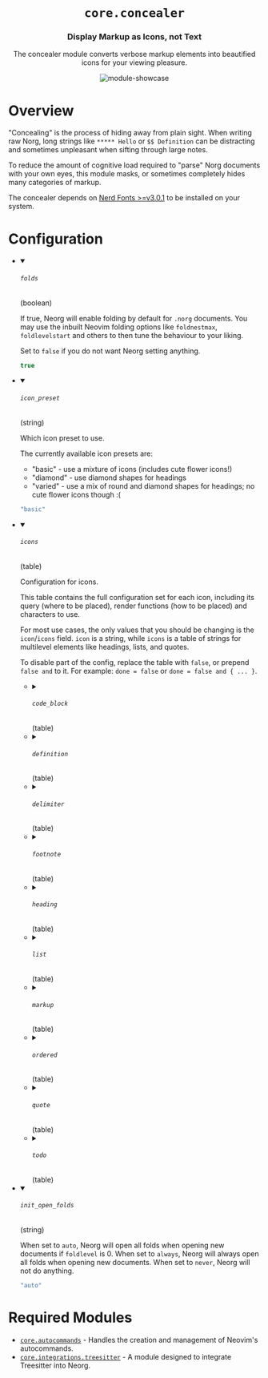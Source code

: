<div align="center">

# `core.concealer`

### Display Markup as Icons, not Text

The concealer module converts verbose markup elements into beautified icons for your viewing pleasure.

![module-showcase](https://user-images.githubusercontent.com/76052559/216767027-726b451d-6da1-4d09-8fa4-d08ec4f93f54.png)

</div>

# Overview

"Concealing" is the process of hiding away from plain sight. When writing raw Norg, long strings like
`***** Hello` or `$$ Definition` can be distracting and sometimes unpleasant when sifting through large notes.

To reduce the amount of cognitive load required to "parse" Norg documents with your own eyes, this module
masks, or sometimes completely hides many categories of markup.

The concealer depends on [Nerd Fonts >=v3.0.1](https://github.com/ryanoasis/nerd-fonts/releases/latest) to be
installed on your system.

# Configuration

* <details open>
  
  <summary><h6><code>folds</h6></code> (boolean)</summary>
  
  <div>
  
  If true, Neorg will enable folding by default for `.norg` documents.
  You may use the inbuilt Neovim folding options like `foldnestmax`,
  `foldlevelstart` and others to then tune the behaviour to your liking.
  
  Set to `false` if you do not want Neorg setting anything.
  
  </div>
  
  ```lua
  true
  ```
  
  </details>

* <details open>
  
  <summary><h6><code>icon_preset</h6></code> (string)</summary>
  
  <div>
  
  Which icon preset to use.
  
  The currently available icon presets are:
  - "basic" - use a mixture of icons (includes cute flower icons!)
  - "diamond" - use diamond shapes for headings
  - "varied" - use a mix of round and diamond shapes for headings; no cute flower icons though :(
  
  </div>
  
  ```lua
  "basic"
  ```
  
  </details>

* <details open>
  
  <summary><h6><code>icons</h6></code> (table)</summary>
  
  <div>
  
  Configuration for icons.
  
  This table contains the full configuration set for each icon, including
  its query (where to be placed), render functions (how to be placed) and
  characters to use.
  
  For most use cases, the only values that you should be changing is the `icon`/`icons` field.
  `icon` is a string, while `icons` is a table of strings for multilevel elements like
  headings, lists, and quotes.
  
  To disable part of the config, replace the table with `false`, or prepend `false and` to it.
  For example: `done = false` or `done = false and { ... }`.
  
  </div>
  
  
  * <details>
    
    <summary><h6><code>code_block</h6></code> (table)</summary>
    
    <div>
    
    Options that control the behaviour of code block dimming
    (placing a darker background behind `@code` tags).
    
    </div>
    
    
    * <details>
      
      <summary><h6><code>conceal</h6></code> (boolean)</summary>
      
      <div>
      
      If `true` will conceal (hide) the `@code` and `@end` portion of the code
      block.
      
      </div>
      
      ```lua
      false
      ```
      
      </details>
    * <details>
      
      <summary><h6><code>content_only</h6></code> (boolean)</summary>
      
      <div>
      
      If true will only dim the content of the code block (without the
      `@code` and `@end` lines), not the entirety of the code block itself.
      
      </div>
      
      ```lua
      true
      ```
      
      </details>
    * <details>
      
      <summary><h6><code>highlight</h6></code> (string)</summary>
      
      <br>
      
      ```lua
      "@neorg.tags.ranged_verbatim.code_block"
      ```
      
      </details>
    * <details>
      
      <summary><h6><code>insert_enabled</h6></code> (boolean)</summary>
      
      <br>
      
      ```lua
      true
      ```
      
      </details>
    * <details>
      
      <summary><h6><code>nodes</h6></code> (list)</summary>
      
      <br>
      
      
      * <details>
        
        <summary> (string)</summary>
        
        <br>
        
        ```lua
        "ranged_verbatim_tag"
        ```
        
        </details>
      
      
      </details>
    * <details>
      
      <summary><h6><code>padding</h6></code> (table)</summary>
      
      <div>
      
      Additional padding to apply to either the left or the right. Making
      these values negative is considered undefined behaviour (it is
      likely to work, but it's not officially supported).
      
      </div>
      
      
      * <details>
        
        <summary><h6><code>left</h6></code> (number)</summary>
        
        <br>
        
        ```lua
        0
        ```
        
        </details>
      * <details>
        
        <summary><h6><code>right</h6></code> (number)</summary>
        
        <br>
        
        ```lua
        0
        ```
        
        </details>
      
      
      </details>
    * <details>
      
      <summary><h6><code>render</h6></code> (function)</summary>
      
      <br>
      
      ```lua
      module.public.icon_renderers.render_code_block
      ```
      
      </details>
    * <details>
      
      <summary><h6><code>spell_check</h6></code> (boolean)</summary>
      
      <div>
      
      If `false` will disable spell check on code blocks when 'spell' option is switched on.
      
      </div>
      
      ```lua
      true
      ```
      
      </details>
    * <details>
      
      <summary><h6><code>width</h6></code> (string)</summary>
      
      <div>
      
      The width to use for code block backgrounds.
      
      When set to `fullwidth` (the default), will create a background
      that spans the width of the buffer.
      
      When set to `content`, will only span as far as the longest line
      within the code block.
      
      </div>
      
      ```lua
      "fullwidth"
      ```
      
      </details>
    
    
    </details>
  * <details>
    
    <summary><h6><code>definition</h6></code> (table)</summary>
    
    <br>
    
    
    * <details>
      
      <summary><h6><code>multi_prefix</h6></code> (table)</summary>
      
      <br>
      
      
      * <details>
        
        <summary><h6><code>icon</h6></code> (string)</summary>
        
        <br>
        
        ```lua
        "⋙ "
        ```
        
        </details>
      * <details>
        
        <summary><h6><code>nodes</h6></code> (list)</summary>
        
        <br>
        
        
        * <details>
          
          <summary> (string)</summary>
          
          <br>
          
          ```lua
          "multi_definition_prefix"
          ```
          
          </details>
        
        
        </details>
      * <details>
        
        <summary><h6><code>render</h6></code> (function)</summary>
        
        <br>
        
        ```lua
        module.public.icon_renderers.on_left
        ```
        
        </details>
      
      
      </details>
    * <details>
      
      <summary><h6><code>multi_suffix</h6></code> (table)</summary>
      
      <br>
      
      
      * <details>
        
        <summary><h6><code>icon</h6></code> (string)</summary>
        
        <br>
        
        ```lua
        "⋘ "
        ```
        
        </details>
      * <details>
        
        <summary><h6><code>nodes</h6></code> (list)</summary>
        
        <br>
        
        
        * <details>
          
          <summary> (string)</summary>
          
          <br>
          
          ```lua
          "multi_definition_suffix"
          ```
          
          </details>
        
        
        </details>
      * <details>
        
        <summary><h6><code>render</h6></code> (function)</summary>
        
        <br>
        
        ```lua
        module.public.icon_renderers.on_left
        ```
        
        </details>
      
      
      </details>
    * <details>
      
      <summary><h6><code>single</h6></code> (table)</summary>
      
      <br>
      
      
      * <details>
        
        <summary><h6><code>icon</h6></code> (string)</summary>
        
        <br>
        
        ```lua
        "≡"
        ```
        
        </details>
      * <details>
        
        <summary><h6><code>nodes</h6></code> (table)</summary>
        
        <br>
        
        
        * <details>
          
          <summary> (string)</summary>
          
          <br>
          
          ```lua
          "single_definition_prefix"
          ```
          
          </details>
        * <details>
          
          <summary><h6><code>concealed</h6></code> (list)</summary>
          
          <br>
          
          
          * <details>
            
            <summary> (string)</summary>
            
            <br>
            
            ```lua
            "link_target_definition"
            ```
            
            </details>
          
          
          </details>
        
        
        </details>
      * <details>
        
        <summary><h6><code>render</h6></code> (function)</summary>
        
        <br>
        
        ```lua
        module.public.icon_renderers.on_left
        ```
        
        </details>
      
      
      </details>
    
    
    </details>
  * <details>
    
    <summary><h6><code>delimiter</h6></code> (table)</summary>
    
    <br>
    
    
    * <details>
      
      <summary><h6><code>horizontal_line</h6></code> (table)</summary>
      
      <br>
      
      
      * <details>
        
        <summary><h6><code>highlight</h6></code> (string)</summary>
        
        <br>
        
        ```lua
        "@neorg.delimiters.horizontal_line"
        ```
        
        </details>
      * <details>
        
        <summary><h6><code>icon</h6></code> (string)</summary>
        
        <br>
        
        ```lua
        "─"
        ```
        
        </details>
      * <details>
        
        <summary><h6><code>left</h6></code> (string)</summary>
        
        <div>
        
        The starting position of horizontal lines:
        - "window": the horizontal line starts from the first column, reaching the left of the window
        - "here": the horizontal line starts from the node column
        
        </div>
        
        ```lua
        "here"
        ```
        
        </details>
      * <details>
        
        <summary><h6><code>nodes</h6></code> (list)</summary>
        
        <br>
        
        
        * <details>
          
          <summary> (string)</summary>
          
          <br>
          
          ```lua
          "horizontal_line"
          ```
          
          </details>
        
        
        </details>
      * <details>
        
        <summary><h6><code>render</h6></code> (function)</summary>
        
        <br>
        
        ```lua
        module.public.icon_renderers.render_horizontal_line
        ```
        
        </details>
      * <details>
        
        <summary><h6><code>right</h6></code> (string)</summary>
        
        <div>
        
        The ending position of horizontal lines:
        - "window": the horizontal line ends at the last column, reaching the right of the window
        - "textwidth": the horizontal line ends at column `textwidth` or 79 when it's set to zero
        
        </div>
        
        ```lua
        "window"
        ```
        
        </details>
      
      
      </details>
    * <details>
      
      <summary><h6><code>strong</h6></code> (table)</summary>
      
      <br>
      
      
      * <details>
        
        <summary><h6><code>highlight</h6></code> (string)</summary>
        
        <br>
        
        ```lua
        "@neorg.delimiters.strong"
        ```
        
        </details>
      * <details>
        
        <summary><h6><code>icon</h6></code> (string)</summary>
        
        <br>
        
        ```lua
        "⟪"
        ```
        
        </details>
      * <details>
        
        <summary><h6><code>nodes</h6></code> (list)</summary>
        
        <br>
        
        
        * <details>
          
          <summary> (string)</summary>
          
          <br>
          
          ```lua
          "strong_paragraph_delimiter"
          ```
          
          </details>
        
        
        </details>
      * <details>
        
        <summary><h6><code>render</h6></code> (function)</summary>
        
        <br>
        
        ```lua
        module.public.icon_renderers.fill_text
        ```
        
        </details>
      
      
      </details>
    * <details>
      
      <summary><h6><code>weak</h6></code> (table)</summary>
      
      <br>
      
      
      * <details>
        
        <summary><h6><code>highlight</h6></code> (string)</summary>
        
        <br>
        
        ```lua
        "@neorg.delimiters.weak"
        ```
        
        </details>
      * <details>
        
        <summary><h6><code>icon</h6></code> (string)</summary>
        
        <br>
        
        ```lua
        "⟨"
        ```
        
        </details>
      * <details>
        
        <summary><h6><code>nodes</h6></code> (list)</summary>
        
        <br>
        
        
        * <details>
          
          <summary> (string)</summary>
          
          <br>
          
          ```lua
          "weak_paragraph_delimiter"
          ```
          
          </details>
        
        
        </details>
      * <details>
        
        <summary><h6><code>render</h6></code> (function)</summary>
        
        <br>
        
        ```lua
        module.public.icon_renderers.fill_text
        ```
        
        </details>
      
      
      </details>
    
    
    </details>
  * <details>
    
    <summary><h6><code>footnote</h6></code> (table)</summary>
    
    <br>
    
    
    * <details>
      
      <summary><h6><code>multi_prefix</h6></code> (table)</summary>
      
      <br>
      
      
      * <details>
        
        <summary><h6><code>icon</h6></code> (string)</summary>
        
        <br>
        
        ```lua
        "⁑ "
        ```
        
        </details>
      * <details>
        
        <summary><h6><code>nodes</h6></code> (list)</summary>
        
        <br>
        
        
        * <details>
          
          <summary> (string)</summary>
          
          <br>
          
          ```lua
          "multi_footnote_prefix"
          ```
          
          </details>
        
        
        </details>
      * <details>
        
        <summary><h6><code>render</h6></code> (function)</summary>
        
        <br>
        
        ```lua
        module.public.icon_renderers.on_left
        ```
        
        </details>
      
      
      </details>
    * <details>
      
      <summary><h6><code>multi_suffix</h6></code> (table)</summary>
      
      <br>
      
      
      * <details>
        
        <summary><h6><code>icon</h6></code> (string)</summary>
        
        <br>
        
        ```lua
        "⁑ "
        ```
        
        </details>
      * <details>
        
        <summary><h6><code>nodes</h6></code> (list)</summary>
        
        <br>
        
        
        * <details>
          
          <summary> (string)</summary>
          
          <br>
          
          ```lua
          "multi_footnote_suffix"
          ```
          
          </details>
        
        
        </details>
      * <details>
        
        <summary><h6><code>render</h6></code> (function)</summary>
        
        <br>
        
        ```lua
        module.public.icon_renderers.on_left
        ```
        
        </details>
      
      
      </details>
    * <details>
      
      <summary><h6><code>single</h6></code> (table)</summary>
      
      <br>
      
      
      * <details>
        
        <summary><h6><code>icon</h6></code> (string)</summary>
        
        <br>
        
        ```lua
        "⁎"
        ```
        
        </details>
      * <details>
        
        <summary><h6><code>nodes</h6></code> (table)</summary>
        
        <br>
        
        
        * <details>
          
          <summary> (string)</summary>
          
          <br>
          
          ```lua
          "single_footnote_prefix"
          ```
          
          </details>
        * <details>
          
          <summary><h6><code>concealed</h6></code> (list)</summary>
          
          <br>
          
          
          * <details>
            
            <summary> (string)</summary>
            
            <br>
            
            ```lua
            "link_target_footnote"
            ```
            
            </details>
          
          
          </details>
        
        
        </details>
      * <details>
        
        <summary><h6><code>numeric_superscript</h6></code> (boolean)</summary>
        
        <div>
        
        When set to true, footnote link with numeric title will be
        concealed to superscripts.
        
        </div>
        
        ```lua
        true
        ```
        
        </details>
      * <details>
        
        <summary><h6><code>render</h6></code> (function)</summary>
        
        <br>
        
        ```lua
        module.public.icon_renderers.on_left
        ```
        
        </details>
      * <details>
        
        <summary><h6><code>render_concealed</h6></code> (function)</summary>
        
        <br>
        
        ```lua
        module.public.icon_renderers.footnote_concealed
        ```
        
        </details>
      * <details>
        
        <summary><h6><code>title_highlight</h6></code> (string)</summary>
        
        <br>
        
        ```lua
        "@neorg.footnotes.title"
        ```
        
        </details>
      
      
      </details>
    
    
    </details>
  * <details>
    
    <summary><h6><code>heading</h6></code> (table)</summary>
    
    <br>
    
    
    * <details>
      
      <summary><h6><code>highlights</h6></code> (list)</summary>
      
      <br>
      
      
      * <details>
        
        <summary> (string)</summary>
        
        <br>
        
        ```lua
        "@neorg.headings.1.prefix"
        ```
        
        </details>
      * <details>
        
        <summary> (string)</summary>
        
        <br>
        
        ```lua
        "@neorg.headings.2.prefix"
        ```
        
        </details>
      * <details>
        
        <summary> (string)</summary>
        
        <br>
        
        ```lua
        "@neorg.headings.3.prefix"
        ```
        
        </details>
      * <details>
        
        <summary> (string)</summary>
        
        <br>
        
        ```lua
        "@neorg.headings.4.prefix"
        ```
        
        </details>
      * <details>
        
        <summary> (string)</summary>
        
        <br>
        
        ```lua
        "@neorg.headings.5.prefix"
        ```
        
        </details>
      * <details>
        
        <summary> (string)</summary>
        
        <br>
        
        ```lua
        "@neorg.headings.6.prefix"
        ```
        
        </details>
      
      
      </details>
    * <details>
      
      <summary><h6><code>icons</h6></code> (list)</summary>
      
      <br>
      
      
      * <details>
        
        <summary> (string)</summary>
        
        <br>
        
        ```lua
        "◉"
        ```
        
        </details>
      * <details>
        
        <summary> (string)</summary>
        
        <br>
        
        ```lua
        "◎"
        ```
        
        </details>
      * <details>
        
        <summary> (string)</summary>
        
        <br>
        
        ```lua
        "○"
        ```
        
        </details>
      * <details>
        
        <summary> (string)</summary>
        
        <br>
        
        ```lua
        "✺"
        ```
        
        </details>
      * <details>
        
        <summary> (string)</summary>
        
        <br>
        
        ```lua
        "▶"
        ```
        
        </details>
      * <details>
        
        <summary> (string)</summary>
        
        <br>
        
        ```lua
        "⤷"
        ```
        
        </details>
      
      
      </details>
    * <details>
      
      <summary><h6><code>nodes</h6></code> (table)</summary>
      
      <br>
      
      
      * <details>
        
        <summary> (string)</summary>
        
        <br>
        
        ```lua
        "heading1_prefix"
        ```
        
        </details>
      * <details>
        
        <summary> (string)</summary>
        
        <br>
        
        ```lua
        "heading2_prefix"
        ```
        
        </details>
      * <details>
        
        <summary> (string)</summary>
        
        <br>
        
        ```lua
        "heading3_prefix"
        ```
        
        </details>
      * <details>
        
        <summary> (string)</summary>
        
        <br>
        
        ```lua
        "heading4_prefix"
        ```
        
        </details>
      * <details>
        
        <summary> (string)</summary>
        
        <br>
        
        ```lua
        "heading5_prefix"
        ```
        
        </details>
      * <details>
        
        <summary> (string)</summary>
        
        <br>
        
        ```lua
        "heading6_prefix"
        ```
        
        </details>
      * <details>
        
        <summary><h6><code>concealed</h6></code> (list)</summary>
        
        <br>
        
        
        * <details>
          
          <summary> (string)</summary>
          
          <br>
          
          ```lua
          "link_target_heading1"
          ```
          
          </details>
        * <details>
          
          <summary> (string)</summary>
          
          <br>
          
          ```lua
          "link_target_heading2"
          ```
          
          </details>
        * <details>
          
          <summary> (string)</summary>
          
          <br>
          
          ```lua
          "link_target_heading3"
          ```
          
          </details>
        * <details>
          
          <summary> (string)</summary>
          
          <br>
          
          ```lua
          "link_target_heading4"
          ```
          
          </details>
        * <details>
          
          <summary> (string)</summary>
          
          <br>
          
          ```lua
          "link_target_heading5"
          ```
          
          </details>
        * <details>
          
          <summary> (string)</summary>
          
          <br>
          
          ```lua
          "link_target_heading6"
          ```
          
          </details>
        
        
        </details>
      
      
      </details>
    * <details>
      
      <summary><h6><code>render</h6></code> (function)</summary>
      
      <br>
      
      ```lua
      module.public.icon_renderers.multilevel_on_right
      ```
      
      </details>
    
    
    </details>
  * <details>
    
    <summary><h6><code>list</h6></code> (table)</summary>
    
    <br>
    
    
    * <details>
      
      <summary><h6><code>icons</h6></code> (list)</summary>
      
      <br>
      
      
      * <details>
        
        <summary> (string)</summary>
        
        <br>
        
        ```lua
        "•"
        ```
        
        </details>
      
      
      </details>
    * <details>
      
      <summary><h6><code>nodes</h6></code> (list)</summary>
      
      <br>
      
      
      * <details>
        
        <summary> (string)</summary>
        
        <br>
        
        ```lua
        "unordered_list1_prefix"
        ```
        
        </details>
      * <details>
        
        <summary> (string)</summary>
        
        <br>
        
        ```lua
        "unordered_list2_prefix"
        ```
        
        </details>
      * <details>
        
        <summary> (string)</summary>
        
        <br>
        
        ```lua
        "unordered_list3_prefix"
        ```
        
        </details>
      * <details>
        
        <summary> (string)</summary>
        
        <br>
        
        ```lua
        "unordered_list4_prefix"
        ```
        
        </details>
      * <details>
        
        <summary> (string)</summary>
        
        <br>
        
        ```lua
        "unordered_list5_prefix"
        ```
        
        </details>
      * <details>
        
        <summary> (string)</summary>
        
        <br>
        
        ```lua
        "unordered_list6_prefix"
        ```
        
        </details>
      
      
      </details>
    * <details>
      
      <summary><h6><code>render</h6></code> (function)</summary>
      
      <br>
      
      ```lua
      module.public.icon_renderers.multilevel_on_right
      ```
      
      </details>
    
    
    </details>
  * <details>
    
    <summary><h6><code>markup</h6></code> (table)</summary>
    
    <br>
    
    
    * <details>
      
      <summary><h6><code>spoiler</h6></code> (table)</summary>
      
      <br>
      
      
      * <details>
        
        <summary><h6><code>highlight</h6></code> (string)</summary>
        
        <br>
        
        ```lua
        "@neorg.markup.spoiler"
        ```
        
        </details>
      * <details>
        
        <summary><h6><code>icon</h6></code> (string)</summary>
        
        <br>
        
        ```lua
        "•"
        ```
        
        </details>
      * <details>
        
        <summary><h6><code>nodes</h6></code> (list)</summary>
        
        <br>
        
        
        * <details>
          
          <summary> (string)</summary>
          
          <br>
          
          ```lua
          "spoiler"
          ```
          
          </details>
        
        
        </details>
      * <details>
        
        <summary><h6><code>render</h6></code> (function)</summary>
        
        <br>
        
        ```lua
        module.public.icon_renderers.fill_multiline_chop2
        ```
        
        </details>
      
      
      </details>
    
    
    </details>
  * <details>
    
    <summary><h6><code>ordered</h6></code> (table)</summary>
    
    <br>
    
    
    * <details>
      
      <summary><h6><code>formatters</h6></code> (list)</summary>
      
      <div>
      
      A list of lua patterns specifying how to format each
      nesting level of an ordered list.
      
      `%s` is substituted with the string returned by the `generator`.
      
      </div>
      
      
      * <details>
        
        <summary> (string)</summary>
        
        <br>
        
        ```lua
        "%s."
        ```
        
        </details>
      * <details>
        
        <summary> (string)</summary>
        
        <br>
        
        ```lua
        "%s."
        ```
        
        </details>
      * <details>
        
        <summary> (string)</summary>
        
        <br>
        
        ```lua
        "%s."
        ```
        
        </details>
      * <details>
        
        <summary> (string)</summary>
        
        <br>
        
        ```lua
        "(%s)"
        ```
        
        </details>
      
      
      </details>
    * <details>
      
      <summary><h6><code>generators</h6></code> (list)</summary>
      
      <div>
      
      A list of icon generators.
      
      Icon generators live in the `icon_generators` namespace. They create
      a unique ID for each index in the list. This can be as simple as `1, 2, 3, 4...`
      or `A, B, C, D...`, but one could opt for more complex generators.
      
      </div>
      
      
      * <details>
        
        <summary> (function)</summary>
        
        <br>
        
        ```lua
        module.public.icon_generators.numeric
        ```
        
        </details>
      * <details>
        
        <summary> (function)</summary>
        
        <br>
        
        ```lua
        module.public.icon_generators.alphanumeric_uppercase
        ```
        
        </details>
      * <details>
        
        <summary> (function)</summary>
        
        <br>
        
        ```lua
        module.public.icon_generators.alphanumeric_lowercase
        ```
        
        </details>
      * <details>
        
        <summary> (function)</summary>
        
        <br>
        
        ```lua
        module.public.icon_generators.numeric
        ```
        
        </details>
      
      
      </details>
    * <details>
      
      <summary><h6><code>icons</h6></code> (list)</summary>
      
      <br>
      
      ```lua
      (not has_anticonceal) and { "⒈", "A", "a", "⑴", "Ⓐ", "ⓐ" } or nil
      ```
      
      </details>
    * <details>
      
      <summary><h6><code>nodes</h6></code> (list)</summary>
      
      <br>
      
      
      * <details>
        
        <summary> (string)</summary>
        
        <br>
        
        ```lua
        "ordered_list1_prefix"
        ```
        
        </details>
      * <details>
        
        <summary> (string)</summary>
        
        <br>
        
        ```lua
        "ordered_list2_prefix"
        ```
        
        </details>
      * <details>
        
        <summary> (string)</summary>
        
        <br>
        
        ```lua
        "ordered_list3_prefix"
        ```
        
        </details>
      * <details>
        
        <summary> (string)</summary>
        
        <br>
        
        ```lua
        "ordered_list4_prefix"
        ```
        
        </details>
      * <details>
        
        <summary> (string)</summary>
        
        <br>
        
        ```lua
        "ordered_list5_prefix"
        ```
        
        </details>
      * <details>
        
        <summary> (string)</summary>
        
        <br>
        
        ```lua
        "ordered_list6_prefix"
        ```
        
        </details>
      
      
      </details>
    * <details>
      
      <summary><h6><code>render</h6></code> (function)</summary>
      
      <br>
      
      ```lua
      has_anticonceal and module.public.icon_renderers.multilevel_ordered_inline_on_right                 or module.public.icon_renderers.multilevel_ordered_on_right
      ```
      
      </details>
    
    
    </details>
  * <details>
    
    <summary><h6><code>quote</h6></code> (table)</summary>
    
    <br>
    
    
    * <details>
      
      <summary><h6><code>highlights</h6></code> (list)</summary>
      
      <br>
      
      
      * <details>
        
        <summary> (string)</summary>
        
        <br>
        
        ```lua
        "@neorg.quotes.1.prefix"
        ```
        
        </details>
      * <details>
        
        <summary> (string)</summary>
        
        <br>
        
        ```lua
        "@neorg.quotes.2.prefix"
        ```
        
        </details>
      * <details>
        
        <summary> (string)</summary>
        
        <br>
        
        ```lua
        "@neorg.quotes.3.prefix"
        ```
        
        </details>
      * <details>
        
        <summary> (string)</summary>
        
        <br>
        
        ```lua
        "@neorg.quotes.4.prefix"
        ```
        
        </details>
      * <details>
        
        <summary> (string)</summary>
        
        <br>
        
        ```lua
        "@neorg.quotes.5.prefix"
        ```
        
        </details>
      * <details>
        
        <summary> (string)</summary>
        
        <br>
        
        ```lua
        "@neorg.quotes.6.prefix"
        ```
        
        </details>
      
      
      </details>
    * <details>
      
      <summary><h6><code>icons</h6></code> (list)</summary>
      
      <br>
      
      
      * <details>
        
        <summary> (string)</summary>
        
        <br>
        
        ```lua
        "│"
        ```
        
        </details>
      
      
      </details>
    * <details>
      
      <summary><h6><code>nodes</h6></code> (list)</summary>
      
      <br>
      
      
      * <details>
        
        <summary> (string)</summary>
        
        <br>
        
        ```lua
        "quote1_prefix"
        ```
        
        </details>
      * <details>
        
        <summary> (string)</summary>
        
        <br>
        
        ```lua
        "quote2_prefix"
        ```
        
        </details>
      * <details>
        
        <summary> (string)</summary>
        
        <br>
        
        ```lua
        "quote3_prefix"
        ```
        
        </details>
      * <details>
        
        <summary> (string)</summary>
        
        <br>
        
        ```lua
        "quote4_prefix"
        ```
        
        </details>
      * <details>
        
        <summary> (string)</summary>
        
        <br>
        
        ```lua
        "quote5_prefix"
        ```
        
        </details>
      * <details>
        
        <summary> (string)</summary>
        
        <br>
        
        ```lua
        "quote6_prefix"
        ```
        
        </details>
      
      
      </details>
    * <details>
      
      <summary><h6><code>render</h6></code> (function)</summary>
      
      <br>
      
      ```lua
      module.public.icon_renderers.multilevel_copied
      ```
      
      </details>
    
    
    </details>
  * <details>
    
    <summary><h6><code>todo</h6></code> (table)</summary>
    
    <br>
    
    
    * <details>
      
      <summary><h6><code>cancelled</h6></code> (table)</summary>
      
      <br>
      
      
      * <details>
        
        <summary><h6><code>icon</h6></code> (string)</summary>
        
        <br>
        
        ```lua
        ""
        ```
        
        </details>
      * <details>
        
        <summary><h6><code>nodes</h6></code> (list)</summary>
        
        <br>
        
        
        * <details>
          
          <summary> (string)</summary>
          
          <br>
          
          ```lua
          "todo_item_cancelled"
          ```
          
          </details>
        
        
        </details>
      * <details>
        
        <summary><h6><code>render</h6></code> (function)</summary>
        
        <br>
        
        ```lua
        module.public.icon_renderers.on_left
        ```
        
        </details>
      
      
      </details>
    * <details>
      
      <summary><h6><code>done</h6></code> (table)</summary>
      
      <br>
      
      
      * <details>
        
        <summary><h6><code>icon</h6></code> (string)</summary>
        
        <br>
        
        ```lua
        "󰄬"
        ```
        
        </details>
      * <details>
        
        <summary><h6><code>nodes</h6></code> (list)</summary>
        
        <br>
        
        
        * <details>
          
          <summary> (string)</summary>
          
          <br>
          
          ```lua
          "todo_item_done"
          ```
          
          </details>
        
        
        </details>
      * <details>
        
        <summary><h6><code>render</h6></code> (function)</summary>
        
        <br>
        
        ```lua
        module.public.icon_renderers.on_left
        ```
        
        </details>
      
      
      </details>
    * <details>
      
      <summary><h6><code>on_hold</h6></code> (table)</summary>
      
      <br>
      
      
      * <details>
        
        <summary><h6><code>icon</h6></code> (string)</summary>
        
        <br>
        
        ```lua
        ""
        ```
        
        </details>
      * <details>
        
        <summary><h6><code>nodes</h6></code> (list)</summary>
        
        <br>
        
        
        * <details>
          
          <summary> (string)</summary>
          
          <br>
          
          ```lua
          "todo_item_on_hold"
          ```
          
          </details>
        
        
        </details>
      * <details>
        
        <summary><h6><code>render</h6></code> (function)</summary>
        
        <br>
        
        ```lua
        module.public.icon_renderers.on_left
        ```
        
        </details>
      
      
      </details>
    * <details>
      
      <summary><h6><code>pending</h6></code> (table)</summary>
      
      <br>
      
      
      * <details>
        
        <summary><h6><code>icon</h6></code> (string)</summary>
        
        <br>
        
        ```lua
        "󰥔"
        ```
        
        </details>
      * <details>
        
        <summary><h6><code>nodes</h6></code> (list)</summary>
        
        <br>
        
        
        * <details>
          
          <summary> (string)</summary>
          
          <br>
          
          ```lua
          "todo_item_pending"
          ```
          
          </details>
        
        
        </details>
      * <details>
        
        <summary><h6><code>render</h6></code> (function)</summary>
        
        <br>
        
        ```lua
        module.public.icon_renderers.on_left
        ```
        
        </details>
      
      
      </details>
    * <details>
      
      <summary><h6><code>recurring</h6></code> (table)</summary>
      
      <br>
      
      
      * <details>
        
        <summary><h6><code>icon</h6></code> (string)</summary>
        
        <br>
        
        ```lua
        "↺"
        ```
        
        </details>
      * <details>
        
        <summary><h6><code>nodes</h6></code> (list)</summary>
        
        <br>
        
        
        * <details>
          
          <summary> (string)</summary>
          
          <br>
          
          ```lua
          "todo_item_recurring"
          ```
          
          </details>
        
        
        </details>
      * <details>
        
        <summary><h6><code>render</h6></code> (function)</summary>
        
        <br>
        
        ```lua
        module.public.icon_renderers.on_left
        ```
        
        </details>
      
      
      </details>
    * <details>
      
      <summary><h6><code>uncertain</h6></code> (table)</summary>
      
      <br>
      
      
      * <details>
        
        <summary><h6><code>icon</h6></code> (string)</summary>
        
        <br>
        
        ```lua
        ""
        ```
        
        </details>
      * <details>
        
        <summary><h6><code>nodes</h6></code> (list)</summary>
        
        <br>
        
        
        * <details>
          
          <summary> (string)</summary>
          
          <br>
          
          ```lua
          "todo_item_uncertain"
          ```
          
          </details>
        
        
        </details>
      * <details>
        
        <summary><h6><code>render</h6></code> (function)</summary>
        
        <br>
        
        ```lua
        module.public.icon_renderers.on_left
        ```
        
        </details>
      
      
      </details>
    * <details>
      
      <summary><h6><code>undone</h6></code> (table)</summary>
      
      <br>
      
      
      * <details>
        
        <summary><h6><code>icon</h6></code> (string)</summary>
        
        <br>
        
        ```lua
        "×"
        ```
        
        </details>
      * <details>
        
        <summary><h6><code>nodes</h6></code> (list)</summary>
        
        <br>
        
        
        * <details>
          
          <summary> (string)</summary>
          
          <br>
          
          ```lua
          "todo_item_undone"
          ```
          
          </details>
        
        
        </details>
      * <details>
        
        <summary><h6><code>render</h6></code> (function)</summary>
        
        <br>
        
        ```lua
        module.public.icon_renderers.on_left
        ```
        
        </details>
      
      
      </details>
    * <details>
      
      <summary><h6><code>urgent</h6></code> (table)</summary>
      
      <br>
      
      
      * <details>
        
        <summary><h6><code>icon</h6></code> (string)</summary>
        
        <br>
        
        ```lua
        "⚠"
        ```
        
        </details>
      * <details>
        
        <summary><h6><code>nodes</h6></code> (list)</summary>
        
        <br>
        
        
        * <details>
          
          <summary> (string)</summary>
          
          <br>
          
          ```lua
          "todo_item_urgent"
          ```
          
          </details>
        
        
        </details>
      * <details>
        
        <summary><h6><code>render</h6></code> (function)</summary>
        
        <br>
        
        ```lua
        module.public.icon_renderers.on_left
        ```
        
        </details>
      
      
      </details>
    
    
    </details>
  
  
  </details>

* <details open>
  
  <summary><h6><code>init_open_folds</h6></code> (string)</summary>
  
  <div>
  
  When set to `auto`, Neorg will open all folds when opening new documents if `foldlevel` is 0.
  When set to `always`, Neorg will always open all folds when opening new documents.
  When set to `never`, Neorg will not do anything.
  
  </div>
  
  ```lua
  "auto"
  ```
  
  </details>


# Required Modules

- [`core.autocommands`](https://github.com/nvim-neorg/neorg/wiki/Autocommands) - Handles the creation and management of Neovim's autocommands.
- [`core.integrations.treesitter`](https://github.com/nvim-neorg/neorg/wiki/Treesitter-Integration) - A module designed to integrate Treesitter into Neorg.


